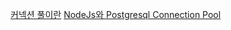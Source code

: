 [커넥션 풀이란](https://steady-coding.tistory.com/564)
[NodeJs와 Postgresql Connection Pool](https://jojoldu.tistory.com/634)